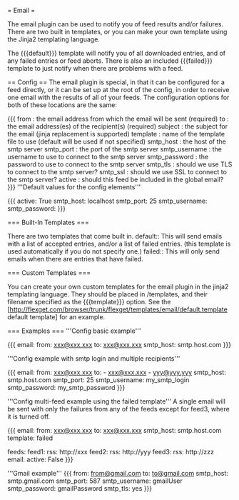 = Email =

The email plugin can be used to notify you of feed results and/or failures. There are two built in templates, or you can make your own template using the Jinja2 templating language.

The {{{default}}} template will notify you of all downloaded entries, and of any failed entries or feed aborts. There is also an included {{{failed}}} template to just notify when there are problems with a feed.

== Config ==
The email plugin is special, in that it can be configured for a feed directly, or it can be set up at the root of the config, in order to receive one email with the results of all of your feeds. The configuration options for both of these locations are the same:

{{{
  from          : the email address from which the email will be sent (required)
  to            : the email address(es) of the recipient(s) (required)
  subject       : the subject for the email (jinja replacement is supported)
  template      : name of the template file to use (default will be used if not specified)
  smtp_host     : the host of the smtp server
  smtp_port     : the port of the smtp server
  smtp_username : the username to use to connect to the smtp server
  smtp_password : the password to use to connect to the smtp server
  smtp_tls      : should we use TLS to connect to the smtp server?
  smtp_ssl      : should we use SSL to connect to the smtp server?
  active        : should this feed be included in the global email?
}}}
'''Default values for the config elements'''

{{{
  active: True
  smtp_host: localhost
  smtp_port: 25
  smtp_username:
  smtp_password:
}}}

=== Built-In Templates ===

There are two templates that come built in.
 default:: This will send emails with a list of accepted entries, and/or a list of failed entries. (this template is used automatically if you do not specify one.)
 failed:: This will only send emails when there are entries that have failed.

=== Custom Templates ===

You can create your own custom templates for the email plugin in the jinja2 templating language. They should be placed in <configpath>/templates, and their filename specified as the {{{template}}} option. See the [http://flexget.com/browser/trunk/flexget/templates/email/default.template default template] for an example.

=== Examples ===
'''Config basic example'''

{{{
email:
  from: xxx@xxx.xxx
  to: xxx@xxx.xxx
  smtp_host: smtp.host.com
}}}

'''Config example with smtp login and multiple recipients'''

{{{
email:
  from: xxx@xxx.xxx
  to:
    - xxx@xxx.xxx
    - yyy@yyy.yyy
  smtp_host: smtp.host.com
  smtp_port: 25
  smtp_username: my_smtp_login
  smtp_password: my_smtp_password
}}}

'''Config multi-feed example using the failed template'''
A single email will be sent with only the failures from any of the feeds except for feed3, where it is turned off.

{{{
email:
  from: xxx@xxx.xxx
  to: xxx@xxx.xxx
  smtp_host: smtp.host.com
  template: failed

feeds:
  feed1:
    rss: http://xxx
  feed2:
    rss: http://yyy
  feed3:
    rss: http://zzz
    email:
      active: False
}}}

'''Gmail example'''
{{{
    from: from@gmail.com
    to: to@gmail.com
    smtp_host: smtp.gmail.com
    smtp_port: 587
    smtp_username: gmailUser
    smtp_password: gmailPassword
    smtp_tls: yes
}}}